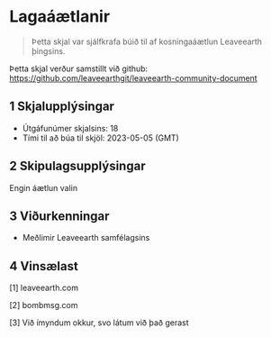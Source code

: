 # Lagaáætlanir

>Þetta skjal var sjálfkrafa búið til af kosningaáætlun Leaveearth þingsins.

Þetta skjal verður samstillt við github: https://github.com/leaveearthgit/leaveearth-community-document

## 1 Skjalupplýsingar

- Útgáfunúmer skjalsins: 18
- Tími til að búa til skjöl: 2023-05-05 (GMT)

## 2 Skipulagsupplýsingar

Engin áætlun valin

## 3 Viðurkenningar
* Meðlimir Leaveearth samfélagsins

## 4 Vinsælast
[1] leaveearth.com

[2] bombmsg.com

[3] Við ímyndum okkur, svo látum við það gerast